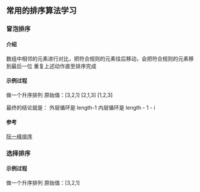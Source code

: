 ## 常用的排序算法学习


### 冒泡排序

#### 介绍
数组中相邻的元素进行对比，把符合规则的元素往后移动，会把符合规则的元素移到最后一位
重复上述动作直至排序完成


#### 示例过程

做一个升序排列
原始值：[3,2,1]
[2,1,3]
[1,2,3]

最终的结论就是： 外层循环是 length-1  内层循环是 length - 1 - i


#### 参考
[阮一峰排序](https://javascript.ruanyifeng.com/library/sorting.html)


### 选择排序





#### 示例过程

做一个升序排列
原始值：[3,2,1]

